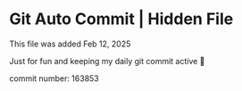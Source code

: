# Git Auto Commit | Hidden File

This file was added Feb 12, 2025

Just for fun and keeping my daily git commit active 🤪

commit number: 163853
